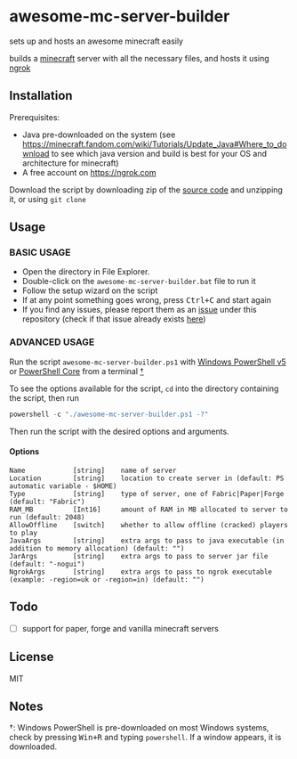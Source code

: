 # awesome-mc-server-builder

sets up and hosts an awesome minecraft easily

builds a [minecraft](https://minecraft.net) server with all the necessary files, and hosts it using [ngrok](https://ngrok.com)

## Installation

Prerequisites:
- Java pre-downloaded on the system (see https://minecraft.fandom.com/wiki/Tutorials/Update_Java#Where_to_download to see which java version and build is best for your OS and architecture for minecraft)
- A free account on https://ngrok.com

Download the script by downloading zip of the [source code](https://github.com/Sushant-Padha/awesome-mc-server-builder/archive/refs/heads/master.zip) and unzipping it, or using `git clone`

## Usage

### BASIC USAGE

- Open the directory in File Explorer.
- Double-click on the `awesome-mc-server-builder.bat` file to run it
- Follow the setup wizard on the script
- If at any point something goes wrong, press <kbd>Ctrl+C</kbd> and start again
- If you find any issues, please report them as an [issue](https://guides.github.com/features/issues/) under this repository (check if that issue already exists [here](https://github.com/Sushant-Padha/awesome-mc-server-builder/issues))

### ADVANCED USAGE

Run the script `awesome-mc-server-builder.ps1` with [Windows PowerShell v5](https://docs.microsoft.com/en-us/powershell/scripting/windows-powershell/install/installing-windows-powershell?view=powershell-5.1) or [PowerShell Core](https://docs.microsoft.com/en-us/powershell/scripting/windows-powershell/install/installing-windows-powershell?view=powershell-7) from a terminal [†](#notes)

To see the options available for the script, `cd` into the directory containing the script, then run

```powershell
powershell -c "./awesome-mc-server-builder.ps1 -?"
```

Then run the script with the desired options and arguments.

#### Options

```asciidoc
Name            [string]    name of server
Location        [string]    location to create server in (default: PS automatic variable - $HOME)
Type            [string]    type of server, one of Fabric|Paper|Forge (default: "Fabric")
RAM_MB          [Int16]     amount of RAM in MB allocated to server to run (default: 2048)
AllowOffline    [switch]    whether to allow offline (cracked) players to play
JavaArgs        [string]    extra args to pass to java executable (in addition to memory allocation) (default: "")
JarArgs         [string]    extra args to pass to server jar file (default: "-nogui")
NgrokArgs       [string]    extra args to pass to ngrok executable (example: -region=uk or -region=in) (default: "")
```

## Todo

- [ ] support for paper, forge and vanilla minecraft servers

## License

MIT

## Notes

†: Windows PowerShell is pre-downloaded on most Windows systems, check by pressing <kbd>Win+R</kbd> and typing `powershell`.
    If a window appears, it is downloaded.
